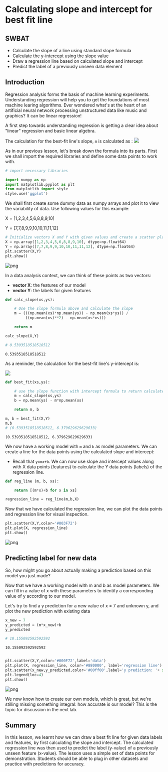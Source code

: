 
# Calculating slope and intercept for best fit line

## SWBAT
* Calculate the slope of a line using standard slope formula
* Calculate the y-intercept using the slope value
* Draw a regression line based on calculated slope and intercept
* Predict the label of a previously unseen data element



## Introduction

Regression analysis forms the basis of machine learning experiments. Understanding regression will help you to get the foundations of most machine learing algorithms. Ever wondered what's at the heart of an artificial neural network processing unstructured data like music and graphics? It can be linear regression!

A first step towards understanding regression is getting a clear idea about "linear" regression and basic linear algebra.

The calculation for the best-fit line's slope, `m` is calculated as :
![](best-fit-slope.png)

As in our previous lesson, let's break down the formula into its parts. First we shall import the required libraries and define some data points to work with.


```python
# import necessary libraries

import numpy as np
import matplotlib.pyplot as plt
from matplotlib import style
style.use('ggplot')
```

We shall first create some dummy data as numpy arrays and plot it to view the variability of data. Use following values for this example:

X = [1,2,3,4,5,6,8,8,9,10]

Y = [7,7,8,9,9,10,10,11,11,12]


```python
# Initialize vectors X and Y with given values and create a scatter plot
X = np.array([1,2,3,4,5,6,8,8,9,10], dtype=np.float64)
Y = np.array([7,7,8,9,9,10,10,11,11,12], dtype=np.float64)
plt.scatter(X,Y)
plt.show()
```


![png](output_6_0.png)


In a data analysis context, we can think of these points as two vectors:

* **vector X**: the features of our model
* **vector Y**: the labels for given features


```python
def calc_slope(xs,ys):

    # Use the slope formula above and calculate the slope
    m = (((np.mean(xs)*np.mean(ys)) - np.mean(xs*ys)) /
         ((np.mean(xs)**2) - np.mean(xs*xs)))

    return m

calc_slope(X,Y)

# 0.5393518518518512
```




    0.5393518518518512



As a reminder, the calculation for the best-fit line's y-intercept is:

![](best-fit-y-intercept.png)


```python
def best_fit(xs,ys):

    # use the slope function with intercept formula to return calculate slop and intercept from data points
    m = calc_slope(xs,ys)
    b = np.mean(ys) - m*np.mean(xs)

    return m, b

m, b = best_fit(X,Y)
m,b
# (0.5393518518518512, 6.379629629629633)
```




    (0.5393518518518512, 6.379629629629633)



We now have a working model with `m` and `b` as model parameters. We can create a line for the data points using the calculated slope and intercept:

* Recall that `y=mx+b`. We can now use slope and intercept values along with X data points (features) to calculate the Y data points (labels) of the regression line.


```python
def reg_line (m, b, xs):

    return [(m*x)+b for x in xs]

regression_line = reg_line(m,b,X)
```

Now that we have calculated the regression line, we can plot the data points and regression line for visual inspection.


```python
plt.scatter(X,Y,color='#003F72')
plt.plot(X, regression_line)
plt.show()
```



![png](output_15_0.png)

## Predicting label for new data

So, how might you go about actually making a prediction based on this model you just made?

Now that we have a working model with m and b as model parameters. We can fill in a value of x with these parameters to identify a corresponding value of y according to our model.  

Let's try to find a y prediction for a new value of x = 7 and unknown y, and plot the new prediction with existing data


```python
x_new = 7
y_predicted = (m*x_new)+b
y_predicted

# 10.155092592592592
```




    10.155092592592592




```python

plt.scatter(X,Y,color='#000F72',label='data')
plt.plot(X, regression_line, color='#880000', label='regression line')
plt.scatter(x_new,y_predicted,color='#00ff00',label='y prediction: '+ str(np.round(y_predicted,1)))
plt.legend(loc=4)
plt.show()
```


![png](output_18_0.png)


We now know how to create our own models, which is great, but we're stilling missing something integral: how accurate is our model? This is the topic for discussion in the next lab.

## Summary

In this lesson, we learnt how we can draw a best fit line for given data labels and features, by first calculating the slope and intercept. The calculated regression line was then used to predict the label (y-value) of a previously unseen feature (x-value). The lesson uses a simple set of data points for demonstration. Students should be able to plug in other datasets and practice with predictions for accuracy.
